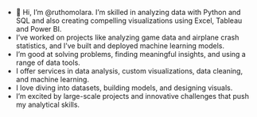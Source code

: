 - 👋 Hi, I’m @ruthomolara. I’m skilled in analyzing data with Python and SQL and also creating compelling visualizations using Excel, Tableau and Power BI.
- I’ve worked on projects like analyzing game data and airplane crash statistics, and I’ve built and deployed machine learning models.
- I’m good at solving problems, finding meaningful insights, and using a range of data tools.
- I offer services in data analysis, custom visualizations, data cleaning, and machine learning.
- I love diving into datasets, building models, and designing visuals.
- I’m excited by large-scale projects and innovative challenges that push my analytical skills.



<!---
ruthomolara/ruthomolara is a ✨ special ✨ repository because its `README.md` (this file) appears on your GitHub profile.
You can click the Preview link to take a look at your changes.
--->
